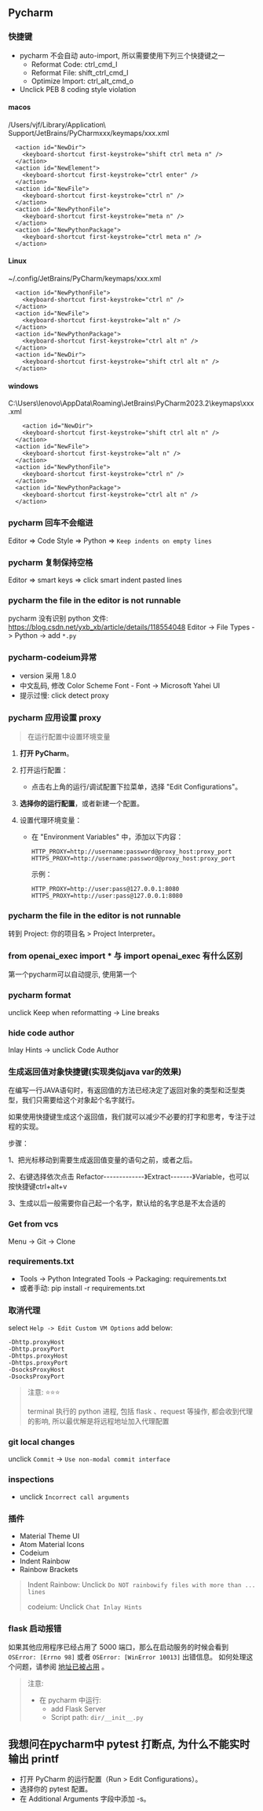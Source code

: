 

## Pycharm

### 快捷键

+ pycharm 不会自动 auto-import, 所以需要使用下列三个快捷键之一
  + Reformat Code: ctrl_cmd_l
  + Reformat File: shift_ctrl_cmd_l
  + Optimize Import: ctrl_alt_cmd_o 
+ Unclick PEB 8 coding style violation           

#### macos

/Users/vjf/Library/Application\ Support/JetBrains/PyCharmxxx/keymaps/xxx.xml

```
  <action id="NewDir">
    <keyboard-shortcut first-keystroke="shift ctrl meta n" />
  </action>
  <action id="NewElement">
    <keyboard-shortcut first-keystroke="ctrl enter" />
  </action>
  <action id="NewFile">
    <keyboard-shortcut first-keystroke="ctrl n" />
  </action>
  <action id="NewPythonFile">
    <keyboard-shortcut first-keystroke="meta n" />
  </action>
  <action id="NewPythonPackage">
    <keyboard-shortcut first-keystroke="ctrl meta n" />
  </action>
```

#### Linux

~/.config/JetBrains/PyCharm<Version>/keymaps/xxx.xml

```
  <action id="NewPythonFile">
    <keyboard-shortcut first-keystroke="ctrl n" />
  </action>
  <action id="NewFile">
    <keyboard-shortcut first-keystroke="alt n" />
  </action>
  <action id="NewPythonPackage">
    <keyboard-shortcut first-keystroke="ctrl alt n" />
  </action>
  <action id="NewDir">
    <keyboard-shortcut first-keystroke="shift ctrl alt n" />
  </action>

```

#### windows

C:\Users\lenovo\AppData\Roaming\JetBrains\PyCharm2023.2\keymaps\xxx.xml

```
	<action id="NewDir">
    <keyboard-shortcut first-keystroke="shift ctrl alt n" />
  </action>
  <action id="NewFile">
    <keyboard-shortcut first-keystroke="alt n" />
  </action>
  <action id="NewPythonFile">
    <keyboard-shortcut first-keystroke="ctrl n" />
  </action>
  <action id="NewPythonPackage">
    <keyboard-shortcut first-keystroke="ctrl alt n" />
  </action>
```

### pycharm 回车不会缩进

Editor => Code Style => Python => `Keep indents on empty lines`

### pycharm 复制保持空格

Editor => smart keys => click smart indent pasted lines

### pycharm the file in the editor is not runnable

pycharm 没有识别 python 文件: https://blog.csdn.net/yxb_xb/article/details/118554048
Editor -> File Types -> Python -> add `*.py`

### pycharm-codeium异常

+ version 采用 1.8.0
+ 中文乱码, 修改 Color Scheme Font - Font -> Microsoft Yahei UI
+ 提示过慢: click detect proxy

### pycharm 应用设置 proxy

> 在运行配置中设置环境变量

1. **打开 PyCharm**。

2. 打开运行配置：

   - 点击右上角的运行/调试配置下拉菜单，选择 "Edit Configurations"。

3. **选择你的运行配置**，或者新建一个配置。

4. 设置代理环境变量：

   - 在 "Environment Variables" 中，添加以下内容：

     ```
     HTTP_PROXY=http://username:password@proxy_host:proxy_port
     HTTPS_PROXY=http://username:password@proxy_host:proxy_port
     ```

     示例：

     ```
     HTTP_PROXY=http://user:pass@127.0.0.1:8080
     HTTPS_PROXY=http://user:pass@127.0.0.1:8080
     ```

### pycharm the file in the editor is not runnable

转到 Project: 你的项目名 > Project Interpreter。

### from openai_exec import *  与 import openai_exec 有什么区别

第一个pycharm可以自动提示, 使用第一个

### pycharm format

unclick Keep when reformatting -> Line breaks

### hide code author

 Inlay Hints -> unclick Code Author

### 生成返回值对象快捷键(实现类似java var的效果)

在编写一行JAVA语句时，有返回值的方法已经决定了返回对象的类型和泛型类型，我们只需要给这个对象起个名字就行。

如果使用快捷键生成这个返回值，我们就可以减少不必要的打字和思考，专注于过程的实现。

步骤：

1、把光标移动到需要生成返回值变量的语句之前，或者之后。

2、右键选择依次点击  Refactor-------------》Extract-------》Variable，也可以按快捷键ctrl+alt+v

3、生成以后一般需要你自己起一个名字，默认给的名字总是不太合适的

### Get from vcs

Menu -> Git -> Clone


### requirements.txt

+ Tools -> Python Integrated Tools -> Packaging: requirements.txt
+ 或者手动: pip install -r requirements.txt

### 取消代理

select `Help -> Edit Custom VM Options` add below:

```shell
-Dhttp.proxyHost
-Dhttp.proxyPort
-Dhttps.proxyHost
-Dhttps.proxyPort
-DsocksProxyHost
-DsocksProxyPort
```

> 注意: ⭐️⭐️⭐️ 
>
> terminal 执行的 python 进程, 包括 flask 、request 等操作, 都会收到代理的影响, 所以最优解是将远程地址加入代理配置



### git local changes

unclick `Commit` -> `Use non-modal commit interface`



### inspections

+ unclick `Incorrect call arguments`

### 插件

+ Material Theme UI
+ Atom Material Icons
+ Codeium
+ Indent Rainbow
+ Rainbow Brackets

> Indent Rainbow: Unclick `Do NOT rainbowify files with more than ... lines`
>
> codeium: Unclick `Chat Inlay Hints`



### flask 启动报错

如果其他应用程序已经占用了 5000 端口，那么在启动服务的时候会看到 `OSError: [Errno 98]` 或者 `OSError: [WinError 10013]` 出错信息。 如何处理这个问题，请参阅 [地址已被占用](https://dormousehole.readthedocs.io/en/latest/server.html#address-already-in-use) 。

> 注意: 
>
> + 在 pycharm 中运行: 
>   + add Flask Server
>   + Script path: `dir/__init__.py`



## 我想问在pycharm中 pytest 打断点, 为什么不能实时输出 printf
+ 打开 PyCharm 的运行配置（Run > Edit Configurations）。
+ 选择你的 pytest 配置。
+ 在 Additional Arguments 字段中添加 -s。

